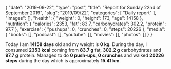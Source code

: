 {
    "date": "2019-09-22",
    "type": "post",
    "title": "Report for Sunday 22nd of September 2019",
    "slug": "2019\/09\/22",
    "categories": [
        "Daily report"
    ],
    "images": [],
    "health": {
        "weight": 0,
        "height": 173,
        "age": 14158
    },
    "nutrition": {
        "calories": 2353,
        "fat": 83.7,
        "carbohydrates": 302.2,
        "protein": 97.7
    },
    "exercise": {
        "pushups": 0,
        "crunches": 0,
        "steps": 20226
    },
    "media": {
        "books": [],
        "podcast": [],
        "youtube": [],
        "movies": [],
        "photos": []
    }
}

Today I am <strong>14158 days</strong> old and my weight is <strong>0 kg</strong>. During the day, I consumed <strong>2353 kcal</strong> coming from <strong>83.7 g</strong> fat, <strong>302.2 g</strong> carbohydrates and <strong>97.7 g</strong> protein. Managed to do <strong>0 push-ups</strong>, <strong>0 crunches</strong> and walked <strong>20226 steps</strong> during the day which is approximately <strong>15.41 km</strong>.